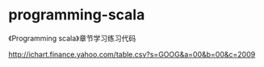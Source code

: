 # programming-scala

《Programming scala》章节学习练习代码 

http://ichart.finance.yahoo.com/table.csv?s=GOOG&a=00&b=00&c=2009
